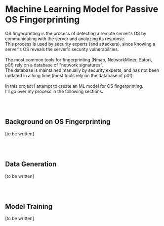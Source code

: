 # Machine Learning Model for Passive OS Fingerprinting
OS fingerprinting is the process of detecting a remote server's OS by communicating with the server and analyzing its response. <br/> 
This process is used by security experts (and attackers), since knowing a server's OS reveals the server's security vulnerabilities. <br/><br/>
The most common  tools for fingerprinting (Nmap, NetworkMiner, Satori, p0f) rely on a database of "network signatures".<br/>
The database is maintained manually by security experts, and has not been updated in a long time (most tools rely on the database of p0f).<br/><br/>
In this project I attempt to create an ML model for OS fingerprinting. <br/>
I'll go over my process in the following sections.

<br/><br/>
## Background on OS Fingerprinting
[to be written]


<br/><br/>
## Data Generation
[to be written]


<br/><br/>
## Model Training
[to be written]